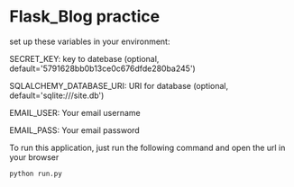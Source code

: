 # Flask_Blog practice
set up these variables in your environment:

SECRET_KEY: key to datebase (optional, default='5791628bb0b13ce0c676dfde280ba245')

SQLALCHEMY_DATABASE_URI: URI for database (optional, default='sqlite:///site.db')

EMAIL_USER: Your email username

EMAIL_PASS: Your email password

To run this application, just run the following command and open the url in your browser
```
python run.py
```
